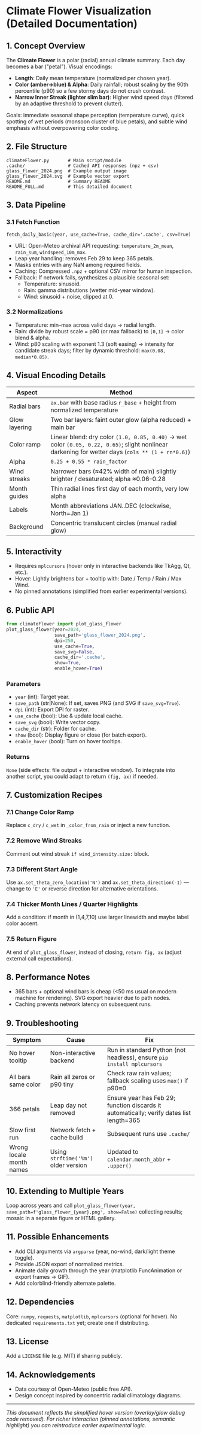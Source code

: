 # Climate Flower Visualization (Detailed Documentation)

## 1. Concept Overview
The **Climate Flower** is a polar (radial) annual climate summary. Each day becomes a bar ("petal"). Visual encodings:
- **Length**: Daily mean temperature (normalized per chosen year).
- **Color (amber→blue) & Alpha**: Daily rainfall; robust scaling by the 90th percentile (p90) so a few stormy days do not crush contrast.
- **Narrow Inner Streak (lighter slim bar)**: Higher wind speed days (filtered by an adaptive threshold to prevent clutter).

Goals: immediate seasonal shape perception (temperature curve), quick spotting of wet periods (monsoon cluster of blue petals), and subtle wind emphasis without overpowering color coding.

## 2. File Structure
```
climateFlower.py       # Main script/module
.cache/                # Cached API responses (npz + csv)
glass_flower_2024.png  # Example output image
glass_flower_2024.svg  # Example vector export
README.md              # Summary README
README_FULL.md         # This detailed document
```

## 3. Data Pipeline
### 3.1 Fetch Function
`fetch_daily_basic(year, use_cache=True, cache_dir='.cache', csv=True)`
- URL: Open-Meteo archival API requesting: `temperature_2m_mean`, `rain_sum`, `windspeed_10m_max`.
- Leap year handling: removes Feb 29 to keep 365 petals.
- Masks entries with any NaN among required fields.
- Caching: Compressed `.npz` + optional CSV mirror for human inspection.
- Fallback: If network fails, synthesizes a plausible seasonal set:
  - Temperature: sinusoid.
  - Rain: gamma distributions (wetter mid-year window).
  - Wind: sinusoid + noise, clipped at 0.

### 3.2 Normalizations
- Temperature: min–max across valid days → radial length.
- Rain: divide by robust scale = p90 (or max fallback) to `[0,1]` → color blend & alpha.
- Wind: p80 scaling with exponent 1.3 (soft easing) → intensity for candidate streak days; filter by dynamic threshold: `max(0.08, median*0.85)`.

## 4. Visual Encoding Details
| Aspect | Method |
|--------|--------|
| Radial bars | `ax.bar` with base radius `r_base` + height from normalized temperature |
| Glow layering | Two bar layers: faint outer glow (alpha reduced) + main bar |
| Color ramp | Linear blend: dry color `(1.0, 0.85, 0.40)` → wet color `(0.05, 0.22, 0.65)`; slight nonlinear darkening for wetter days (`cols ** (1 + rn*0.6)`) |
| Alpha | `0.25 + 0.55 * rain_factor` |
| Wind streaks | Narrower bars (≈42% width of main) slightly brighter / desaturated; alpha ≈0.06–0.28 |
| Month guides | Thin radial lines first day of each month, very low alpha |
| Labels | Month abbreviations JAN..DEC (clockwise, North=Jan 1) |
| Background | Concentric translucent circles (manual radial glow) |

## 5. Interactivity
- Requires `mplcursors` (hover only in interactive backends like TkAgg, Qt, etc.).
- Hover: Lightly brightens bar + tooltip with: Date / Temp / Rain / Max Wind.
- No pinned annotations (simplified from earlier experimental versions).

## 6. Public API
```python
from climateFlower import plot_glass_flower
plot_glass_flower(year=2024,
                  save_path='glass_flower_2024.png',
                  dpi=250,
                  use_cache=True,
                  save_svg=False,
                  cache_dir='.cache',
                  show=True,
                  enable_hover=True)
```
### Parameters
- `year` (int): Target year.
- `save_path` (str|None): If set, saves PNG (and SVG if `save_svg=True`).
- `dpi` (int): Export DPI for raster.
- `use_cache` (bool): Use & update local cache.
- `save_svg` (bool): Write vector copy.
- `cache_dir` (str): Folder for cache.
- `show` (bool): Display figure or close (for batch export).
- `enable_hover` (bool): Turn on hover tooltips.

### Returns
`None` (side effects: file output + interactive window). To integrate into another script, you could adapt to return `(fig, ax)` if needed.

## 7. Customization Recipes
### 7.1 Change Color Ramp
Replace `c_dry` / `c_wet` in `_color_from_rain` or inject a new function.

### 7.2 Remove Wind Streaks
Comment out wind streak `if wind_intensity.size:` block.

### 7.3 Different Start Angle
Use `ax.set_theta_zero_location('N')` and `ax.set_theta_direction(-1)` — change to `'E'` or reverse direction for alternative orientations.

### 7.4 Thicker Month Lines / Quarter Highlights
Add a condition: if month in (1,4,7,10) use larger linewidth and maybe label color accent.

### 7.5 Return Figure
At end of `plot_glass_flower`, instead of closing, `return fig, ax` (adjust external call expectations).

## 8. Performance Notes
- 365 bars + optional wind bars is cheap (<50 ms usual on modern machine for rendering). SVG export heavier due to path nodes.
- Caching prevents network latency on subsequent runs.

## 9. Troubleshooting
| Symptom | Cause | Fix |
|---------|-------|-----|
| No hover tooltip | Non-interactive backend | Run in standard Python (not headless), ensure `pip install mplcursors` |
| All bars same color | Rain all zeros or p90 tiny | Check raw rain values; fallback scaling uses `max()` if p90≈0 |
| 366 petals | Leap day not removed | Ensure year has Feb 29; function discards it automatically; verify dates list length=365 |
| Slow first run | Network fetch + cache build | Subsequent runs use `.cache/` |
| Wrong locale month names | Using `strftime('%m')` older version | Updated to `calendar.month_abbr` + `.upper()` |

## 10. Extending to Multiple Years
Loop across years and call `plot_glass_flower(year, save_path=f'glass_flower_{year}.png', show=False)` collecting results; mosaic in a separate figure or HTML gallery.

## 11. Possible Enhancements
- Add CLI arguments via `argparse` (year, no-wind, dark/light theme toggle).
- Provide JSON export of normalized metrics.
- Animate daily growth through the year (matplotlib FuncAnimation or export frames → GIF).
- Add colorblind-friendly alternate palette.

## 12. Dependencies
Core: `numpy`, `requests`, `matplotlib`, `mplcursors` (optional for hover). No dedicated `requirements.txt` yet; create one if distributing.

## 13. License
Add a `LICENSE` file (e.g. MIT) if sharing publicly.

## 14. Acknowledgements
- Data courtesy of Open-Meteo (public free API).
- Design concept inspired by concentric radial climatology diagrams.

---
*This document reflects the simplified hover version (overlay/glow debug code removed). For richer interaction (pinned annotations, semantic highlight) you can reintroduce earlier experimental logic.*
